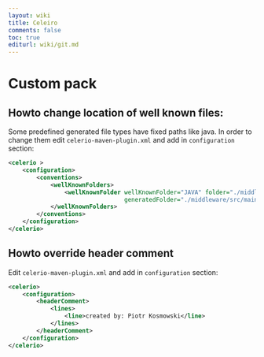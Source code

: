 ```yaml
---
layout: wiki
title: Celeiro
comments: false
toc: true
editurl: wiki/git.md
---
```


# Custom pack

## Howto change location of well known files:

Some predefined generated file types have fixed paths like java. In order to change them edit `celerio-maven-plugin.xml` and add in `configuration` section:

```xml
<celerio >
    <configuration>
        <conventions>
            <wellKnownFolders>
                <wellKnownFolder wellKnownFolder="JAVA" folder="./middleware/src/main/java"
                                 generatedFolder="./middleware/src/main/generated-java"/>
            </wellKnownFolders>
        </conventions>
    </configuration>
</celerio>
```

## Howto override header comment

Edit `celerio-maven-plugin.xml` and add in `configuration` section:

```xml
<celerio>
    <configuration>
        <headerComment>
            <lines>
                <line>created by: Piotr Kosmowski</line>
            </lines>
        </headerComment>
    </configuration>
</celerio>
```

